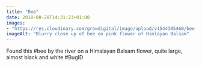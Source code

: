 ```yaml
---
title: "Bee"
date: 2018-08-28T14:31:23+01:00
images: 
- "https://res.cloudinary.com/growdigital/image/upload/v1544305460/bee-43413149155.jpg"
imageAlt: "Blurry close up of bee on pink flower of Himlayan Balsam"
---
```


Found this #bee by the river on a Himalayan Balsam flower, quite large, almost black and white #BugID
